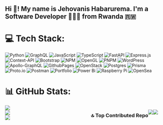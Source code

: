 <h2 align="left">Hi 👋! My name is  Jehovanis Habarurema.
  I'm a Software Developer  👨🏽‍💻 from Rwanda 🇷🇼</h2>

# 💻 Tech Stack:
![Python](https://img.shields.io/badge/python-3670A0?style=for-the-badge&logo=python&logoColor=ffdd54) ![GraphQL](https://img.shields.io/badge/-GraphQL-E10098?style=for-the-badge&logo=graphql&logoColor=white) ![JavaScript](https://img.shields.io/badge/javascript-%23323330.svg?style=for-the-badge&logo=javascript&logoColor=%23F7DF1E) ![TypeScript](https://img.shields.io/badge/typescript-%23007ACC.svg?style=for-the-badge&logo=typescript&logoColor=white) ![FastAPI](https://img.shields.io/badge/FastAPI-005571?style=for-the-badge&logo=fastapi) ![Express.js](https://img.shields.io/badge/express.js-%23404d59.svg?style=for-the-badge&logo=express&logoColor=%2361DAFB) ![Context-API](https://img.shields.io/badge/Context--Api-000000?style=for-the-badge&logo=react) ![Bootstrap](https://img.shields.io/badge/bootstrap-%238511FA.svg?style=for-the-badge&logo=bootstrap&logoColor=white) ![NPM](https://img.shields.io/badge/NPM-%23CB3837.svg?style=for-the-badge&logo=npm&logoColor=white) ![OpenGL](https://img.shields.io/badge/OpenGL-%23FFFFFF.svg?style=for-the-badge&logo=opengl) ![PNPM](https://img.shields.io/badge/pnpm-%234a4a4a.svg?style=for-the-badge&logo=pnpm&logoColor=f69220) ![WordPress](https://img.shields.io/badge/WordPress-%23117AC9.svg?style=for-the-badge&logo=WordPress&logoColor=white) ![Apollo-GraphQL](https://img.shields.io/badge/-ApolloGraphQL-311C87?style=for-the-badge&logo=apollo-graphql) ![GithubPages](https://img.shields.io/badge/github%20pages-121013?style=for-the-badge&logo=github&logoColor=white) ![OpenStack](https://img.shields.io/badge/Openstack-%23f01742.svg?style=for-the-badge&logo=openstack&logoColor=white) ![Postgres](https://img.shields.io/badge/postgres-%23316192.svg?style=for-the-badge&logo=postgresql&logoColor=white) ![Prisma](https://img.shields.io/badge/Prisma-3982CE?style=for-the-badge&logo=Prisma&logoColor=white) ![Proto.io](https://img.shields.io/badge/Proto.io-161637?style=for-the-badge&logo=proto.io&logoColor=00e5ff) ![Postman](https://img.shields.io/badge/Postman-FF6C37?style=for-the-badge&logo=postman&logoColor=white) ![Portfolio](https://img.shields.io/badge/Portfolio-%23000000.svg?style=for-the-badge&logo=firefox&logoColor=#FF7139) ![Power Bi](https://img.shields.io/badge/power_bi-F2C811?style=for-the-badge&logo=powerbi&logoColor=black) ![Raspberry Pi](https://img.shields.io/badge/-RaspberryPi-C51A4A?style=for-the-badge&logo=Raspberry-Pi) ![OpenSea](https://img.shields.io/badge/OpenSea-%232081E2.svg?style=for-the-badge&logo=opensea&logoColor=white)

# 📊 GitHub Stats:

<div style="display: flex; align-items: flex-start;">

  <!-- Rotated and Animated Stats Section -->
  <div style="flex: 1; transform-origin: top left; animation: rotateIn 2s ease-in-out forwards;">
    <img src="https://github-readme-stats.vercel.app/api?username=Jovz19200&theme=dark&hide_border=false&include_all_commits=false&count_private=false" /><br/>
    <img src="https://github-readme-streak-stats.herokuapp.com/?user=Jovz19200&theme=dark&hide_border=false" /><br/>
    <img src="https://github-readme-stats.vercel.app/api/top-langs/?username=Jovz19200&theme=dark&hide_border=false&include_all_commits=false&count_private=false&layout=compact" />
  </div>

  

##


### 🔝 Top Contributed Repo
![](https://github-contributor-stats.vercel.app/api?username=Jovz19200&limit=5&theme=merko&combine_all_yearly_contributions=true)

---
[![](https://visitcount.itsvg.in/api?id=Jovz19200&icon=0&color=0)](https://visitcount.itsvg.in)

<!-- Proudly created with GPRM ( https://gprm.itsvg.in ) -->
